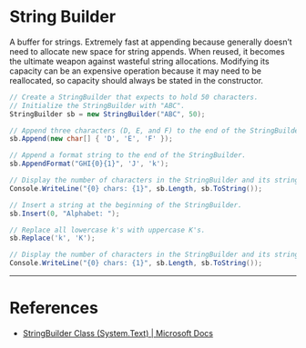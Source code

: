 # String Builder

A buffer for strings. Extremely fast at appending because generally doesn’t need to allocate new space for string appends. When reused, it becomes the ultimate weapon against wasteful string allocations. Modifying its capacity can be an expensive operation because it may need to be reallocated, so capacity should always be stated in the constructor.

```cs
// Create a StringBuilder that expects to hold 50 characters.
// Initialize the StringBuilder with "ABC".
StringBuilder sb = new StringBuilder("ABC", 50);

// Append three characters (D, E, and F) to the end of the StringBuilder.
sb.Append(new char[] { 'D', 'E', 'F' });

// Append a format string to the end of the StringBuilder.
sb.AppendFormat("GHI{0}{1}", 'J', 'k');

// Display the number of characters in the StringBuilder and its string.
Console.WriteLine("{0} chars: {1}", sb.Length, sb.ToString());

// Insert a string at the beginning of the StringBuilder.
sb.Insert(0, "Alphabet: ");

// Replace all lowercase k's with uppercase K's.
sb.Replace('k', 'K');

// Display the number of characters in the StringBuilder and its string.
Console.WriteLine("{0} chars: {1}", sb.Length, sb.ToString());
```

---
# References
- [StringBuilder Class (System.Text) | Microsoft Docs](https://docs.microsoft.com/en-us/dotnet/api/system.text.stringbuilder?view=net-5.0)

